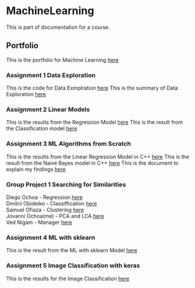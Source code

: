 # MachineLearning
This is part of documentation for a course.

## Portfolio

This is the portfolio for Machine Learning [here](portfolio.pdf) 

### Assignment 1 Data Exploration
This is the code for Data Exmplration [here](DataExploration.cpp) 
This is the summary of Data Exploration [here](DataExploration.pdf)

### Assignment 2 Linear Models
This is the results from the Regression Model [here](Regression.pdf) 
This is the result from the Classification model [here](Classification.pdf) 

### Assignment 3 ML Algorithms from Scratch
This is the results from the Linear Regression Model in C++ [here](LinearRegression.cpp) 
This is the result from the Naive Bayes model in C++ [here](NaiveBayes.cpp) 
This is the document to explain my findings [here](LinearAndBayes.pdf) 

### Group Project 1 Searching for Similarities
Diego Ochoa - Regression [here](SFSRegression) <br />
Dmitrii Obideiko - Classiffication [here](clustering2.pdf) <br />
Samuel Ofiaza - Clustering [here](Clustering.pdf) <br />
Jovanni Ochoa(me) - PCA and LCA [here](PCA_and_LDA.pdf) <br />
Ved Nigam - Manager [here](Searching_For_Similarities.pdf)

### Assignment 4 ML with sklearn
This is the result from the ML with sklearn Model [here](ML_with_sklearn.ipynb-Colaboratory.pdf)

### Assignment 5 Image Classification with keras 
This is the results for the Image Classification [here](ImageClassification.pdf)
